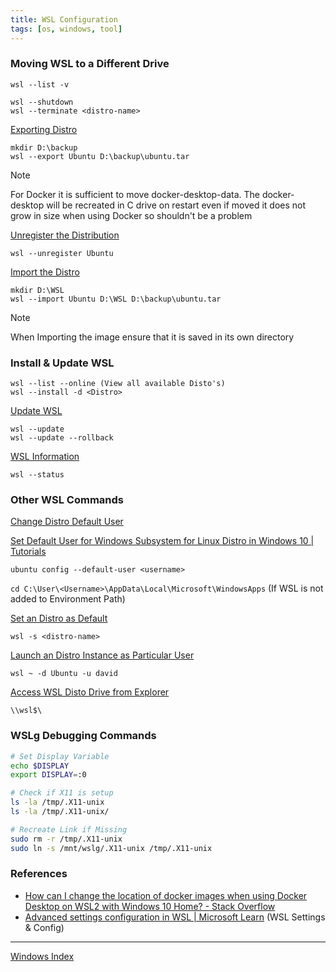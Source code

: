 ```yaml
---
title: WSL Configuration
tags: [os, windows, tool]
---
```


### Moving WSL to a Different Drive

````batch
wsl --list -v

wsl --shutdown
wsl --terminate <distro-name>
````

<u>Exporting Distro</u>

````batch
mkdir D:\backup
wsl --export Ubuntu D:\backup\ubuntu.tar
````

> [!NOTE]
> For Docker it is sufficient to move docker-desktop-data. The docker-desktop will be recreated in C drive on restart even if moved it does not grow in size when using Docker so shouldn't be a problem

<u>Unregister the Distribution</u>

````batch
wsl --unregister Ubuntu
````

<u>Import the Distro</u>

````batch
mkdir D:\WSL
wsl --import Ubuntu D:\WSL D:\backup\ubuntu.tar
````

 > [!NOTE]
 > When Importing the image ensure that it is saved in its own directory

### Install & Update WSL

````batch
wsl --list --online (View all available Disto's)
wsl --install -d <Distro>
````

<u>Update WSL</u>

````batch
wsl --update
wsl --update --rollback
````

<u>WSL Information</u>

````batch
wsl --status
````

### Other WSL Commands

<u>Change Distro Default User</u>

[Set Default User for Windows Subsystem for Linux Distro in Windows 10 | Tutorials](https://www.tenforums.com/tutorials/128152-set-default-user-windows-subsystem-linux-distro-windows-10-a.html)

````batch
ubuntu config --default-user <username>
````

`cd C:\User\<Username>\AppData\Local\Microsoft\WindowsApps` (If WSL is not added to Environment Path)

<u>Set an Distro as Default</u>

````batch
wsl -s <distro-name> 
````

<u>Launch an Distro Instance as Particular User</u>

````batch
wsl ~ -d Ubuntu -u david
````

<u>Access WSL Disto Drive from Explorer</u>
  
`\\wsl$\`

### WSLg Debugging Commands

````bash
# Set Display Variable
echo $DISPLAY
export DISPLAY=:0 

# Check if X11 is setup
ls -la /tmp/.X11-unix
ls -la /tmp/.X11-unix/

# Recreate Link if Missing
sudo rm -r /tmp/.X11-unix 
sudo ln -s /mnt/wslg/.X11-unix /tmp/.X11-unix
````

### References

* [How can I change the location of docker images when using Docker Desktop on WSL2 with Windows 10 Home? - Stack Overflow](https://stackoverflow.com/questions/62441307/how-can-i-change-the-location-of-docker-images-when-using-docker-desktop-on-wsl2)
* [Advanced settings configuration in WSL | Microsoft Learn](https://docs.microsoft.com/en-us/windows/wsl/wsl-config) (WSL Settings & Config)

---

[Windows Index](../Windows%20Index.md)